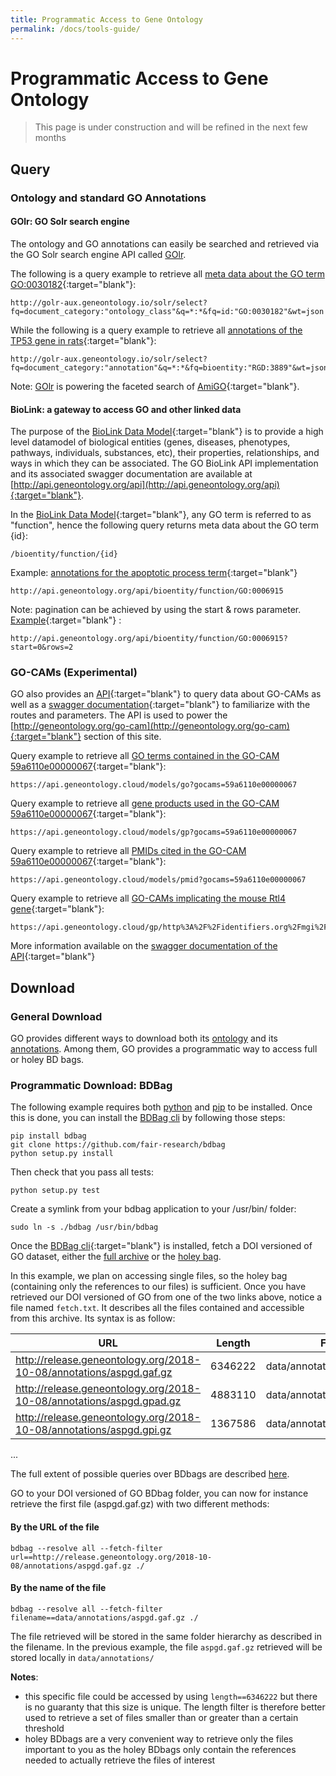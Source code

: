 ```yaml
---
title: Programmatic Access to Gene Ontology
permalink: /docs/tools-guide/
---
```


# Programmatic Access to Gene Ontology

> This page is under construction and will be refined in the next few months

## Query

### Ontology and standard GO Annotations

#### GOlr: GO Solr search engine
The ontology and GO annotations can easily be searched and retrieved via the GO Solr search engine API called [GOlr](http://golr-aux.geneontology.io/solr).

The following is a query example to retrieve all [meta data about the GO term GO:0030182](http://golr-aux.geneontology.io/solr/select?fq=document_category:"ontology_class"&q=*:*&fq=id:"GO:0030182"&wt=json){:target="blank"}:
```
http://golr-aux.geneontology.io/solr/select?fq=document_category:"ontology_class"&q=*:*&fq=id:"GO:0030182"&wt=json
````

While the following is a query example to retrieve all [annotations of the TP53 gene in rats](http://golr-aux.geneontology.io/solr/select?fq=document_category:"annotation"&q=*:*&fq=bioentity:"RGD:3889"&wt=json){:target="blank"}:
```
http://golr-aux.geneontology.io/solr/select?fq=document_category:"annotation"&q=*:*&fq=bioentity:"RGD:3889"&wt=json
````

Note: [GOlr](http://golr-aux.geneontology.io/solr) is powering the faceted search of [AmiGO](http://amigo.geneontology.org/){:target="blank"}.

#### BioLink: a gateway to access GO and other linked data
The purpose of the [BioLink Data Model](https://github.com/biolink/biolink-model){:target="blank"} is to provide a high level datamodel of biological entities (genes, diseases, phenotypes, pathways, individuals, substances, etc), their properties, relationships, and ways in which they can be associated. The GO BioLink API implementation and its associated swagger documentation are available at [http://api.geneontology.org/api](http://api.geneontology.org/api){:target="blank"}.

In the [BioLink Data Model](https://github.com/biolink/biolink-model){:target="blank"}, any GO term is referred to as "function", hence the following query returns meta data about the GO term {id}: 
```
/bioentity/function/{id}
```


Example: [annotations for the apoptotic process term](http://api.geneontology.org/api/bioentity/function/GO:0006915){:target="blank"}
```
http://api.geneontology.org/api/bioentity/function/GO:0006915
```

Note: pagination can be achieved by using the start & rows parameter. [Example](http://api.geneontology.org/api/bioentity/function/GO:0006915?start=0&rows=2){:target="blank"} :
```
http://api.geneontology.org/api/bioentity/function/GO:0006915?start=0&rows=2
```


### GO-CAMs (Experimental)
GO also provides an [API](https://api.geneontology.cloud/models){:target="blank"} to query data about GO-CAMs as well as a [swagger documentation](https://app.swaggerhub.com/apis-docs/geneontology/gosparql){:target="blank"} to familiarize with the routes and parameters. The API is used to power the [http://geneontology.org/go-cam](http://geneontology.org/go-cam){:target="blank"} section of this site.

Query example to retrieve all [GO terms contained in the GO-CAM 59a6110e00000067](https://api.geneontology.cloud/models/go?gocams=59a6110e00000067){:target="blank"}:
```
https://api.geneontology.cloud/models/go?gocams=59a6110e00000067
```

Query example to retrieve all [gene products used in the GO-CAM 59a6110e00000067](https://api.geneontology.cloud/models/gp?gocams=59a6110e00000067){:target="blank"}:
```
https://api.geneontology.cloud/models/gp?gocams=59a6110e00000067
```

Query example to retrieve all [PMIDs cited in the GO-CAM 59a6110e00000067](https://api.geneontology.cloud/models/pmid?gocams=59a6110e00000067){:target="blank"}:
```
https://api.geneontology.cloud/models/pmid?gocams=59a6110e00000067
```

Query example to retrieve all [GO-CAMs implicating the mouse Rtl4 gene](https://api.geneontology.cloud/gp/http%3A%2F%2Fidentifiers.org%2Fmgi%2FMGI%3A3588192/models){:target="blank"}:
```
https://api.geneontology.cloud/gp/http%3A%2F%2Fidentifiers.org%2Fmgi%2FMGI%3A3588192/models
```

More information available on the [swagger documentation of the API](https://app.swaggerhub.com/apis-docs/geneontology/gosparql){:target="blank"}


## Download

### General Download
GO provides different ways to download both its [ontology](/docs/download-ontology/) and its [annotations](/docs/download-go-annotations/). Among them, GO provides a programmatic way to access full or holey BD bags.

### Programmatic Download: BDBag
The following example requires both [python](https://www.python.org/downloads/) and [pip](https://pip.pypa.io/en/stable/installing/) to be installed. Once this is done, you can install the [BDBag cli](https://github.com/fair-research/bdbag) by following those steps:

```
pip install bdbag
git clone https://github.com/fair-research/bdbag
python setup.py install
```
Then check that you pass all tests:
```
python setup.py test
```
Create a symlink from your bdbag application to your /usr/bin/ folder:
````
sudo ln -s ./bdbag /usr/bin/bdbag
````

Once the [BDBag cli](https://github.com/fair-research/bdbag){:target="blank"} is installed, fetch a DOI versioned of GO dataset, either the [full archive](https://doi.org/10.5281/zenodo.1205159) or the [holey bag](https://doi.org/10.5281/zenodo.1205159). 

In this example, we plan on accessing single files, so the holey bag (containing only the references to our files) is sufficient. Once you have retrieved our DOI versioned of GO from one of the two links above, notice a file named `fetch.txt`. It describes all the files contained and accessible from this archive. Its syntax is as follow:

| URL | Length | Filename |
|-----|---------|----------|
| http://release.geneontology.org/2018-10-08/annotations/aspgd.gaf.gz | 6346222 | data/annotations/aspgd.gaf.gz |
| http://release.geneontology.org/2018-10-08/annotations/aspgd.gpad.gz | 4883110 | data/annotations/aspgd.gpad.gz |
| http://release.geneontology.org/2018-10-08/annotations/aspgd.gpi.gz | 1367586 | data/annotations/aspgd.gpi.gz |

...

The full extent of possible queries over BDbags are described [here](https://github.com/fair-research/bdbag/blob/master/doc/cli.md).

GO to your DOI versioned of GO BDbag folder, you can now for instance retrieve the first file (aspgd.gaf.gz) with two different methods:

#### By the URL of the file
```
bdbag --resolve all --fetch-filter url==http://release.geneontology.org/2018-10-08/annotations/aspgd.gaf.gz ./
```

#### By the name of the file
```
bdbag --resolve all --fetch-filter filename==data/annotations/aspgd.gaf.gz ./
```

The file retrieved will be stored in the same folder hierarchy as described in the filename. In the previous example, the file `aspgd.gaf.gz` retrieved will be stored locally in `data/annotations/`

**Notes**: 
* this specific file could be accessed by using `length==6346222` but there is no guaranty that this size is unique. The length filter is therefore better used to retrieve a set of files smaller than or greater than a certain threshold
* holey BDbags are a very convenient way to retrieve only the files important to you as the holey BDbags only contain the references needed to actually retrieve the files of interest
